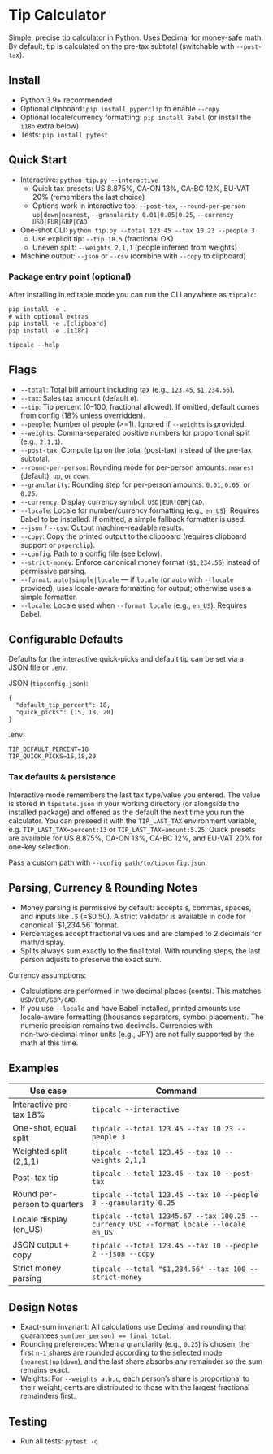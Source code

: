 # Tip Calculator
Simple, precise tip calculator in Python. Uses Decimal for money-safe math. By default, tip is calculated on the pre-tax subtotal (switchable with `--post-tax`).

## Install
- Python 3.9+ recommended
- Optional clipboard: `pip install pyperclip` to enable `--copy`
- Optional locale/currency formatting: `pip install Babel` (or install the `i18n` extra below)
- Tests: `pip install pytest`

## Quick Start
- Interactive: `python tip.py --interactive`
  - Quick tax presets: US 8.875%, CA-ON 13%, CA-BC 12%, EU-VAT 20% (remembers the last choice)
  - Options work in interactive too: `--post-tax`, `--round-per-person up|down|nearest`, `--granularity 0.01|0.05|0.25`, `--currency USD|EUR|GBP|CAD`
- One-shot CLI: `python tip.py --total 123.45 --tax 10.23 --people 3`
  - Use explicit tip: `--tip 18.5` (fractional OK)
  - Uneven split: `--weights 2,1,1` (people inferred from weights)
- Machine output: `--json` or `--csv` (combine with `--copy` to clipboard)

### Package entry point (optional)
After installing in editable mode you can run the CLI anywhere as `tipcalc`:

```
pip install -e .
# with optional extras
pip install -e .[clipboard]
pip install -e .[i18n]

tipcalc --help
```

## Flags
- `--total`: Total bill amount including tax (e.g., `123.45`, `$1,234.56`).
- `--tax`: Sales tax amount (default `0`).
- `--tip`: Tip percent (0–100, fractional allowed). If omitted, default comes from config (18% unless overridden).
- `--people`: Number of people (>=1). Ignored if `--weights` is provided.
- `--weights`: Comma-separated positive numbers for proportional split (e.g., `2,1,1`).
- `--post-tax`: Compute tip on the total (post-tax) instead of the pre-tax subtotal.
- `--round-per-person`: Rounding mode for per-person amounts: `nearest` (default), `up`, or `down`.
- `--granularity`: Rounding step for per-person amounts: `0.01`, `0.05`, or `0.25`.
- `--currency`: Display currency symbol: `USD|EUR|GBP|CAD`.
- `--locale`: Locale for number/currency formatting (e.g., `en_US`). Requires Babel to be installed. If omitted, a simple fallback formatter is used.
- `--json` / `--csv`: Output machine-readable results.
- `--copy`: Copy the printed output to the clipboard (requires clipboard support or `pyperclip`).
- `--config`: Path to a config file (see below).
- `--strict-money`: Enforce canonical money format (`$1,234.56`) instead of permissive parsing.
- `--format`: `auto|simple|locale` — if `locale` (or `auto` with `--locale` provided), uses locale-aware formatting for output; otherwise uses a simple formatter.
- `--locale`: Locale used when `--format locale` (e.g., `en_US`). Requires Babel.

## Configurable Defaults
Defaults for the interactive quick-picks and default tip can be set via a JSON file or `.env`.

JSON (`tipconfig.json`):
```
{
  "default_tip_percent": 18,
  "quick_picks": [15, 18, 20]
}
```

.env:
```
TIP_DEFAULT_PERCENT=18
TIP_QUICK_PICKS=15,18,20
```

### Tax defaults & persistence

Interactive mode remembers the last tax type/value you entered. The value is stored in `tipstate.json` in your working directory (or alongside the installed package) and offered as the default the next time you run the calculator. You can preseed it with the `TIP_LAST_TAX` environment variable, e.g. `TIP_LAST_TAX=percent:13` or `TIP_LAST_TAX=amount:5.25`. Quick presets are available for US 8.875%, CA-ON 13%, CA-BC 12%, and EU-VAT 20% for one-key selection.

Pass a custom path with `--config path/to/tipconfig.json`.

## Parsing, Currency & Rounding Notes
- Money parsing is permissive by default: accepts `$`, commas, spaces, and inputs like `.5` (=$0.50). A strict validator is available in code for canonical `$1,234.56` format.
- Percentages accept fractional values and are clamped to 2 decimals for math/display.
- Splits always sum exactly to the final total. With rounding steps, the last person adjusts to preserve the exact sum.

Currency assumptions:
- Calculations are performed in two decimal places (cents). This matches `USD/EUR/GBP/CAD`.
- If you use `--locale` and have Babel installed, printed amounts use locale-aware formatting (thousands separators, symbol placement). The numeric precision remains two decimals. Currencies with non‑two‑decimal minor units (e.g., JPY) are not fully supported by the math at this time.

## Examples

| Use case | Command |
|---|---|
| Interactive pre-tax 18% | `tipcalc --interactive` |
| One-shot, equal split | `tipcalc --total 123.45 --tax 10.23 --people 3` |
| Weighted split (2,1,1) | `tipcalc --total 123.45 --tax 10 --weights 2,1,1` |
| Post-tax tip | `tipcalc --total 123.45 --tax 10 --post-tax` |
| Round per-person to quarters | `tipcalc --total 123.45 --tax 10 --people 3 --granularity 0.25` |
| Locale display (en_US) | `tipcalc --total 12345.67 --tax 100.25 --currency USD --format locale --locale en_US` |
| JSON output + copy | `tipcalc --total 123.45 --tax 10 --people 2 --json --copy` |
| Strict money parsing | `tipcalc --total "$1,234.56" --tax 100 --strict-money` |

## Design Notes

- Exact-sum invariant: All calculations use Decimal and rounding that guarantees `sum(per_person) == final_total`.
- Rounding preferences: When a granularity (e.g., `0.25`) is chosen, the first `n-1` shares are rounded according to the selected mode (`nearest|up|down`), and the last share absorbs any remainder so the sum remains exact.
- Weights: For `--weights a,b,c`, each person’s share is proportional to their weight; cents are distributed to those with the largest fractional remainders first.

## Testing
- Run all tests: `pytest -q`
